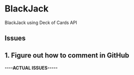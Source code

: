 # BlackJack
BlackJack using Deck of Cards API


## Issues
## 1. Figure out how to comment in GitHub
#### ----ACTUAL ISSUES-----
